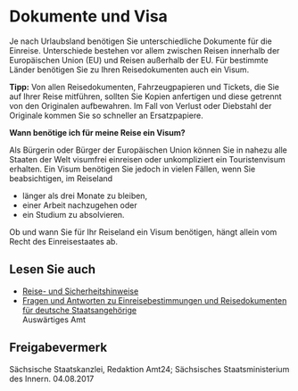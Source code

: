 # Dokumente und Visa

Je nach Urlaubsland benötigen Sie unterschiedliche Dokumente für die Einreise. Unterschiede bestehen vor allem zwischen Reisen innerhalb der Europäischen Union (EU) und Reisen außerhalb der EU. Für bestimmte Länder benötigen Sie zu Ihren Reisedokumenten auch ein Visum.

**Tipp:** Von allen Reisedokumenten, Fahrzeugpapieren und Tickets, die Sie auf Ihrer Reise mitführen, sollten Sie Kopien anfertigen und diese getrennt von den Originalen aufbewahren. Im Fall von Verlust oder Diebstahl der Originale kommen Sie so schneller an Ersatzpapiere.

**Wann benötige ich für meine Reise ein Visum?**

Als Bürgerin oder Bürger der Europäischen Union können Sie in nahezu alle Staaten der Welt visumfrei einreisen oder unkompliziert ein Touristenvisum erhalten. Ein Visum benötigen Sie jedoch in vielen Fällen, wenn Sie beabsichtigen, im Reiseland

* länger als drei Monate zu bleiben,
* einer Arbeit nachzugehen oder
* ein Studium zu absolvieren.

Ob und wann Sie für Ihr Reiseland ein Visum benötigen, hängt allein vom Recht des Einreisestaates ab.

## Lesen Sie auch

* [Reise- und Sicherheitshinweise](http://www.auswaertiges-amt.de/DE/Laenderinformationen/LaenderReiseinformationen_node.html "Auswärtiges Amt: Rubrik \"Länder, Reise, Sicherheit\" (auswaertiges-amt.de)")
* [Fragen und Antworten zu Einreisebestimmungen und Reisedokumenten für deutsche Staatsangehörige](https://www.auswaertiges-amt.de/de/newsroom/buergerservice-faq-kontakt/faq/-/606770 "Auswärtiges Amt: Reisedokumente")  
  Auswärtiges Amt

## Freigabevermerk

Sächsische Staatskanzlei, Redaktion Amt24; Sächsisches Staatsministerium des Innern. 04.08.2017
